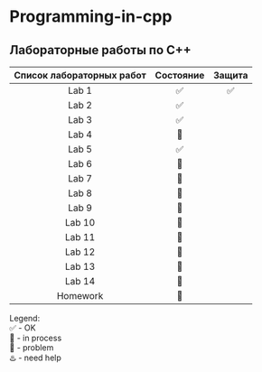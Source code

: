 # Programming-in-cpp
## Лабораторные работы по С++
| Список лабораторных работ | Состояние | Защита |
| :------------: | :-----: | :--------: |
| Lab 1 |   :white_check_mark: |   :white_check_mark: |
| Lab 2 | :white_check_mark: |  |
| Lab 3 |  :white_check_mark:  |    |
| Lab 4 |  :arrows_counterclockwise:  |    |
| Lab 5 |  :white_check_mark:   |    |
| Lab 6 |  :arrows_counterclockwise:  |    |
| Lab 7 |  :arrows_counterclockwise:  |    |
| Lab 8 |  :arrows_counterclockwise:  |    |
| Lab 9 |  :arrows_counterclockwise:  |    |
| Lab 10 |  :arrows_counterclockwise:  |    |
| Lab 11 |  :arrows_counterclockwise:  |    |
| Lab 12 |  :arrows_counterclockwise:  |    |
| Lab 13 |  :arrows_counterclockwise: |    |
| Lab 14 |  :arrows_counterclockwise:  |    |	
|Homework | :arrows_counterclockwise: |   |

Legend:  
      :white_check_mark: - OK  
      :arrows_counterclockwise: - in process  
      :space_invader: - problem  
      :hotsprings: - need help  
